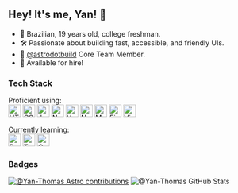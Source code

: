 ## Hey! It's me, Yan! 👋

- 🧑 Brazilian, 19 years old, college freshman.
- 🛠 Passionate about building fast, accessible, and friendly UIs.
- 💛 [@astrodotbuild](https://astro.build/) Core Team Member.
- 💼 Available for hire!

### Tech Stack

Proficient using:<br/>
<img alt="HTML5" height="25" width="25" src="https://cdn.jsdelivr.net/gh/devicons/devicon/icons/html5/html5-original.svg" />
<img alt="CSS3" height="25" width="25" src="https://cdn.jsdelivr.net/gh/devicons/devicon/icons/css3/css3-original.svg" />
<img alt="JavaScript" height="25" width="25" src="https://cdn.jsdelivr.net/gh/devicons/devicon/icons/javascript/javascript-original.svg" />
<img alt="Node.js" height="25" width="25" src="https://cdn.jsdelivr.net/gh/devicons/devicon/icons/nodejs/nodejs-original.svg" />
<img alt="Vue.js" height="25" width="25" src="https://cdn.jsdelivr.net/gh/devicons/devicon/icons/vuejs/vuejs-original.svg" />
<img alt="Nuxt" height="25" width="25" src="https://cdn.jsdelivr.net/gh/devicons/devicon/icons/nuxtjs/nuxtjs-original.svg" />
<img alt="MySQL" height="25" width="25" src="https://cdn.jsdelivr.net/gh/devicons/devicon/icons/mysql/mysql-original.svg" />
<img alt="Figma" height="25" width="25" src="https://cdn.jsdelivr.net/gh/devicons/devicon/icons/figma/figma-original.svg" />
<img alt="Visual Studio Code" height="25" width="25" src="https://cdn.jsdelivr.net/gh/devicons/devicon/icons/vscode/vscode-original.svg" />

Currently learning:<br/>
<img alt="React.js" height="25" width="25" src="https://cdn.jsdelivr.net/gh/devicons/devicon/icons/react/react-original.svg" />
<img alt="TypeScript" height="25" width="25" src="https://cdn.jsdelivr.net/gh/devicons/devicon/icons/typescript/typescript-original.svg" />
<img alt="C Programming Language" height="25" width="25" src="https://cdn.jsdelivr.net/gh/devicons/devicon/icons/c/c-original.svg" />


### Badges

[![@Yan-Thomas Astro contributions](https://astro.badg.es/v1/contributor/Yan-Thomas.svg)](https://astro.badg.es/v1/contributor/Yan-Thomas/)
![@Yan-Thomas GitHub Stats](https://github-readme-stats.vercel.app/api?username=Yan-Thomas&show_icons=true)
